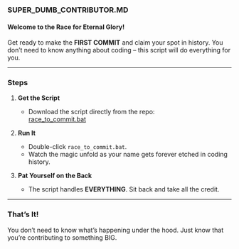 ### **SUPER_DUMB_CONTRIBUTOR.MD**  
#### **Welcome to the Race for Eternal Glory!**  
Get ready to make the **FIRST COMMIT** and claim your spot in history. You don’t need to know anything about coding – this script will do everything for you.  

---

### **Steps**  

1. **Get the Script**  
   - Download the script directly from the repo:  
     [race_to_commit.bat](https://github.com/salavey13/tupabase13/blob/main/race_to_commit.bat)  

2. **Run It**  
   - Double-click `race_to_commit.bat`.  
   - Watch the magic unfold as your name gets forever etched in coding history.  

3. **Pat Yourself on the Back**  
   - The script handles **EVERYTHING**. Sit back and take all the credit.  

---

### **That’s It!**  
You don’t need to know what’s happening under the hood. Just know that you’re contributing to something BIG.  
